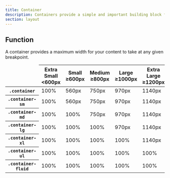 ```yaml
---
title: Container
description: Containers provide a simple and important building block for your website to easily align your content properly.
section: layout
---
```


## Function
A container provides a maximum width for your content to take at any given breakpoint.

<table class="table">
  <thead>
    <tr>
      <td></td>
      <th scope="col">
        Extra Small<br>
        <span>&lt;600px</span>
      </th>
      <th scope="col">
        Small<br>
        <span>&ge;600px</span>
      </th>
      <th scope="col">
        Medium<br>
        <span>&ge;800px</span>
      </th>
      <th scope="col">
        Large<br>
        <span>&ge;1000px</span>
      </th>
      <th scope="col">
        Extra Large<br>
        <span>&ge;1200px</span>
      </th>
      <th scope="col">
        Ultra Large<br>
        <span>&ge;1400px</span>
      </th>
    </tr>
  </thead>
  <tbody>
    <tr>
      <th scope="row"><code>.container</code></th>
      <td class="text-grey">100%</td>
      <td>560px</td>
      <td>750px</td>
      <td>970px</td>
      <td>1140px</td>
      <td>1320px</td>
    </tr>
    <tr>
      <th scope="row"><code>.container-sm</code></th>
      <td class="text-grey">100%</td>
      <td>560px</td>
      <td>750px</td>
      <td>970px</td>
      <td>1140px</td>
      <td>1320px</td>
    </tr>
    <tr>
      <th scope="row"><code>.container-md</code></th>
      <td class="text-grey">100%</td>
      <td class="text-grey">100%</td>
      <td>750px</td>
      <td>970px</td>
      <td>1140px</td>
      <td>1320px</td>
    </tr>
    <tr>
      <th scope="row"><code>.container-lg</code></th>
      <td class="text-grey">100%</td>
      <td class="text-grey">100%</td>
      <td class="text-grey">100%</td>
      <td>970px</td>
      <td>1140px</td>
      <td>1320px</td>
    </tr>
    <tr>
      <th scope="row"><code>.container-xl</code></th>
      <td class="text-grey">100%</td>
      <td class="text-grey">100%</td>
      <td class="text-grey">100%</td>
      <td class="text-grey">100%</td>
      <td>1140px</td>
      <td>1320px</td>
    </tr>
    <tr>
      <th scope="row"><code>.container-ul</code></th>
      <td class="text-grey">100%</td>
      <td class="text-grey">100%</td>
      <td class="text-grey">100%</td>
      <td class="text-grey">100%</td>
      <td class="text-grey">100%</td>
      <td>1320px</td>
    </tr>
    <tr>
      <th scope="row"><code>.container-fluid</code></th>
      <td class="text-grey">100%</td>
      <td class="text-grey">100%</td>
      <td class="text-grey">100%</td>
      <td class="text-grey">100%</td>
      <td class="text-grey">100%</td>
      <td class="text-grey">100%</td>
    </tr>
  </tbody>
</table>
